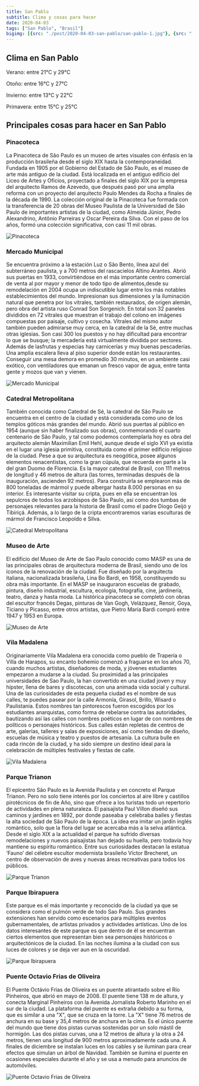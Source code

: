 ```yaml
---
title: San Pablo
subtitle: Clima y cosas para hacer
date: 2020-04-03
tags: ["San Pablo", "Brasil"]
bigimg: [{src: "./post/2020-04-03-san-pablo/san-pablo-1.jpg"}, {src: "./post/2020-04-03-san-pablo/san-pablo-2.jpg"}, {src: "./post/2020-04-03-san-pablo/san-pablo-3.jpg"}]
---
```

 
## Clima en San Pablo
Verano: entre 21°C y 29°C
 
Otoño: entre 16°C y 27°C
 
Invierno: entre 13°C y 22°C
 
Primavera: entre 15°C y 25°C
 
## Principales cosas para hacer en San Pablo
 
### Pinacoteca
La Pinacoteca de São Paulo es un museo de artes visuales con énfasis en la producción brasileña desde el siglo XIX hasta la contemporaneidad. Fundada en 1905 por el Gobierno del Estado de São Paulo, es el museo de arte más antiguo de la ciudad.
Está localizada en el antiguo edificio del Liceo de Artes y Oficios, proyectado a finales del siglo XIX por la empresa del arquitecto Ramos de Azevedo, que después pasó por una amplia reforma con un proyecto del arquitecto Paulo Mendes da Rocha a finales de la década de 1990.
La colección original de la Pinacoteca fue formada con la transferencia de 20 obras del Museo Paulista de la Universidad de São Paulo de importantes artistas de la ciudad, como Almeida Júnior, Pedro Alexandrino, Antônio Parreiras y Oscar Pereira da Silva. Con el paso de los años, formó una colección significativa, con casi 11 mil obras.
 
 
![Pinacoteca](./san-pablo-pinacoteca.jpg)
 
### Mercado Municipal
Se encuentra próximo a la estación Luz o São Bento, línea azul del subterráneo paulista, y a 700 metros del rascacielos Altino Arantes. Abrió sus puertas en 1933, convirtiéndose en el más importante centro comercial de venta al por mayor y menor de todo tipo de alimentos,desde su remodelación en 2004 ocupa un indiscutible lugar entre los más notables establecimientos del mundo.
Impresionan sus dimensiones y la iluminación natural que penetra por los vitrales, también restaurados, de origen alemán, pero obra del artista ruso Conrad Son Sorgenich. En total son 32 paneles divididos en 72 vitrales que muestran el trabajo del colono en imágenes compuestas por paisaje, cultivo y cosecha. Vitrales del mismo autor también pueden admirarse muy cerca, en la catedral de la Sé, entre muchas otras iglesias.
Son casi 300 los puestos y no hay dificultad para encontrar lo que se busque; la mercadería está virtualmente dividida por sectores. Además de lasfrutas y especias hay carnicerías y muy buenas pescaderías.
Una amplia escalera lleva al piso superior donde están los restaurantes. Conseguir una mesa demora en promedio 30 minutos, en un ambiente casi exótico, con ventiladores que emanan un fresco vapor de agua, entre tanta gente y mozos que van y vienen.
 
 
![Mercado Municipal](./san-pablo-mercado-municipal.jpg)
 
### Catedral Metropolitana
También conocida como Catedral de Sé, la catedral de São Paulo se encuentra en el centro de la ciudad y está considerada como uno de los templos góticos más grandes del mundo. Abrió sus puertas al público en 1954 (aunque sin haber finalizado sus obras), conmemorando el cuarto centenario de São Paulo, y tal como podemos contemplarla hoy es obra del arquitecto alemán Maximilian Emil Hehl, aunque desde el siglo XVI ya existía en el lugar una iglesia primitiva, constituida como el primer edificio religioso de la ciudad.
Pese a que su arquitectura es neogótica, posee algunos elementos renacentistas, como la gran cúpula, que recuerda en parte a la del gran Duomo de Florencia. Es la mayor catedral de Brasil, con 111 metros de longitud y 46 metros de altura (las torres, terminadas después de la inauguración, ascienden 92 metros). Para construirla se emplearon más de 800 toneladas de mármol y puede albergar hasta 8.000 personas en su interior.
Es interesante visitar su cripta, pues en ella se encuentran los sepulcros de todos los arzobispos de São Paulo, así como dos tumbas de personajes relevantes para la historia de Brasil como el padre Diogo Geijó y Tibiriçá. Además, a lo largo de la cripta encontraremos varias esculturas de mármol de Francisco Leopoldo e Silva.
 
 
![Catedral Metropolitana](./san-pablo-catedral-metropolitana.jpg)
 
### Museo de Arte
El edificio del Museo de Arte de Sao Paulo conocido como MASP es una de las principales obras de arquitectura moderna de Brasil, siendo uno de los íconos de la renovación de la ciudad. Fue diseñado por la arquitecta italiana, nacionalizada brasileña, Lina Bo Bardi, en 1958, constituyendo su obra más importante.
En el MASP se inauguraron escuelas de grabado, pintura, diseño industrial, escultura, ecología, fotografía, cine, jardinería, teatro, danza y hasta moda.
La histórica pinacoteca se completó con obras del escultor francés Degas, pinturas de Van Gogh, Velázquez, Renoir, Goya, Ticiano y Picasso, entre otros artistas, que Pietro María Bardi compró entre 1947 y 1953 en Europa.
 
![Museo de Arte](./san-pablo-museo-de-arte.jpg)
 
### Vila Madalena
Originariamente Vila Madalena era conocida como pueblo de Trapería o Villa de Harapos, su encanto bohemio comenzó a fraguarse en los años 70, cuando muchos artistas, diseñadores de moda, y jóvenes estudiantes empezaron a mudarse a la ciudad. Su proximidad a las principales universidades de Sao Paulo, la han convertido en una ciudad joven y muy hípster, llena de bares y discotecas, con una animada vida social y cultural.
Una de las curiosidades de esta pequeña ciudad es el nombre de sus calles, te puedes pasear por la calle Armonía, Girasol, Brillo, Wisard o Paulistania. Estos nombres tan pintorescos fueron escogidos por los estudiantes anarquistas, como forma de rebelarse contra las autoridades, bautizando así las calles con nombres poéticos en lugar de con nombres de políticos o personajes históricos.
Sus calles están repletas de centros de arte, galerías, talleres y salas de exposiciones, así como tiendas de diseño, escuelas de música y teatro y puestos de artesanía. La cultura bulle en cada rincón de la ciudad, y ha sido siempre un destino ideal para la celebración de múltiples festivales y fiestas de calle.
 
 
![Vila Madalena](./san-pablo-vila-madalena.jpg)
 
### Parque Trianon
El epicentro São Paulo es la Avenida Paulista y en concreto el Parque Trianon. Pero no solo tiene interés por los conciertos al aire libre y castillos pirotécnicos de fin de Año, sino que ofrece a los turistas todo un repertorio de actividades en plena naturaleza. El paisajista Paul Villon diseñó sus caminos y jardines en 1892, por donde paseaba y celebraba bailes y fiestas la alta sociedad de São Paulo de la época. La idea era imitar un jardín inglés romántico, solo que la flora del lugar se acercaba más a la selva atlántica. Desde el siglo XIX a la actualidad el parque ha sufrido diversas remodelaciones y nuevos paisajistas han dejado su huella, pero todavía hoy mantiene su espíritu romántico. Entre sus curiosidades destacan la estatua ‘Fauno’ del célebre escultor modernista brasileño Víctor Brecheret, un centro de observación de aves y nuevas áreas recreativas para todos los públicos.
 
 
![Parque Trianon](./san-pablo-parque-trianon.jpg)

### Parque Ibirapuera
Este parque es el más importante y reconocido de la ciudad ya que se considera como el pulmón verde de todo Sao Paulo. Sus grandes extensiones han servido como escenarios para múltiples eventos gubernamentales, de artistas privados y actividades artísticas.
Uno de los datos interesantes de este parque es que dentro de él se encuentran ciertos elementos que representan bien sea personajes históricos o arquitectónicos de la ciudad. En las noches ilumina a la ciudad con sus luces de colores y se deja ver aun en la oscuridad.
 
 
![Parque Ibirapuera](./san-pablo-parque-ibirapuera.jpg)


### Puente Octavio Frias de Oliveira
El Puente Octávio Frias de Oliveira es un puente atirantado sobre el Río Pinheiros, que abrió en mayo de 2008. El puente tiene 138 m de altura, y conecta Marginal Pinheiros con la Avenida Jornalista Roberto Marinho en el sur de la ciudad.
La plataforma del puente es extraña debido a su forma, que es similar a una "X", que se cruza en la torre. La "X" tiene 76 metros de anchura en su base y 35,4 metros de anchura en la cima.
Es el único puente del mundo que tiene dos pistas curvas sostenidas por un solo mástil de hormigón. Las dos pistas curvas, una a 12 metros de altura y la otra a 24 metros, tienen una longitud de 900 metros aproximadamente cada una.
A finales de diciembre se instalan luces en los cables y se iluminan para crear efectos que simulan un árbol de Navidad. También se ilumina el puente en ocasiones especiales durante el año y se usa a menudo para anuncios de automóviles.
 
 
![Puente Octavio Frias de Oliveira](./san-pablo-puente-octavio-frias.jpg)
